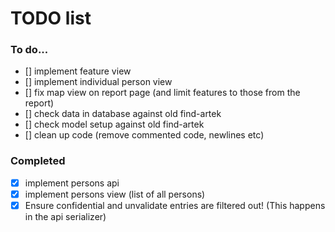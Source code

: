 # TODO list

### To do...
- [] implement feature view
- [] implement individual person view
- [] fix map view on report page (and limit features to those from the report)
- [] check data in database against old find-artek
- [] check model setup against old find-artek
- [] clean up code (remove commented code, newlines etc)


### Completed
- [x] implement persons api
- [x] implement persons view (list of all persons)
- [x] Ensure confidential and unvalidate entries are filtered out! (This happens in the api serializer)